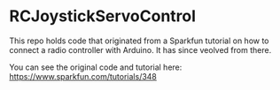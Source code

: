# RCJoystickServoControl

This repo holds code that originated from a Sparkfun tutorial on how to connect a radio controller with Arduino. It has since veolved from there.

You can see the original code and tutorial here:
https://www.sparkfun.com/tutorials/348
